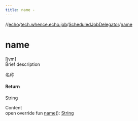 ```yaml
---
title: name -
---
```

//[echo](../../index.md)/[tech.whence.echo.job](../index.md)/[ScheduledJobDelegator](index.md)/[name](name.md)



# name  
[jvm]  
Brief description  


名称



#### Return  


String

  
Content  
open override fun [name](name.md)(): [String](https://kotlinlang.org/api/latest/jvm/stdlib/kotlin/-string/index.html)  



